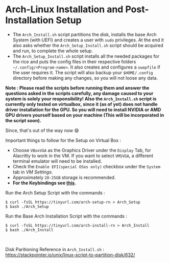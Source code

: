 # Arch-Linux Installation and Post-Installation Setup

- The ```Arch_Install.sh``` script partitions the disk, installs the base Arch System (with UEFI) and creates a user with ```sudo``` privileges. At the 
  end it also asks whether the ```Arch_Setup_Install.sh``` script should be acquired and run, to complete the whole setup.
- The ```Arch_Setup_Install.sh``` script installs all the needed packages for the rice and puts the config files in their respective folders   
  ```~/.config/<Program-name>```. It also creates and configures a ```swapfile``` if the user requires it. The script will also
  backup your `$HOME/.config` directory before making any changes, so you will not loose any data.

**Note : Please read the scripts before running them and answer the questions asked in the scripts carefully, any damage caused to your system is solely
your responsibility! Also the ```Arch_Install.sh``` script is currently only tested on virtualbox, since it (as of yet) does not handle driver installation
for the GPU. So you will need to install NVIDIA or AMD GPU drivers yourself based on your machine (This will be incorporated in the script soon).**

Since, that's out of the way now :smile:

Important things to follow for the Setup on Virtual Box :
- Choose `VBoxVGA`  as the Graphics Driver under the `Display` Tab, for Alacritty to work in the VM. If you want to select `VMSVGA`, a different terminal
  emulator will need to be installed.
- Check the ```Enable EFI(special OSes only)``` checkbox under the ```System``` tab in *VM Settings*.
- Approximately ```20-25GB``` storage is recommended.
- **For the Keybindings see [this](https://github.com/Ruturajn/Dotfiles/blob/main/qtile/Commands.txt).**

Run the Arch Setup Script with the commands :

```
$ curl -fsSL https://tinyurl.com/arch-setup-rn > Arch_Setup
$ bash ./Arch_Setup
```

Run the Base Arch Installation Script with the commands :

```
$ curl -fsSL https://tinyurl.com/arch-install-rn > Arch_Install
$ bash ./Arch_Install
```

<br />

Disk Paritioning Reference in ```Arch_Install.sh``` : https://stackpointer.io/unix/linux-script-to-partition-disk/632/
